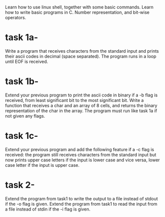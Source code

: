 Learn how to use linux shell, together with some basic commands.
Learn how to write basic programs in C.
Number representation, and bit-wise operators.

# task 1a-
Write a program that receives characters from the standard input and prints their ascii codes in decimal (space separated). 
The program runs in a loop until EOF is received.
# task 1b-
Extend your previous program to print the ascii code in binary if a -b flag is received, 
from least significant bit to the most significant bit. Write a function that receives a char and an array of 8 cells, 
and returns the binary representation of the char in the array. 
The program must run like task 1a if not given any flags.
# task 1c-
Extend your previous program and add the following feature if a -c flag is received: 
the program still receives characters from the standard input but now prints upper case letters if the input is lower case and vice versa, 
lower case letter if the input is upper case.
# task 2-
Extend the program from task1 to write the output to a file instead of stdout if the -o flag is given. 
Extend the program from task1 to read the input from a file instead of stdin if the -i flag is given.
